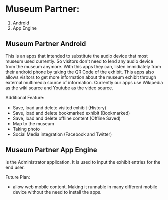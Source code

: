 # Museum Partner:
1. Android
2. App Engine

## Museum Partner Android
This is an apps that intended to substitute the audio device that most museum used currently. So visitors don't need to lend any audio device from the museum anymore. With this apps they can, listen immidiately from their android phone by taking the QR Code of the exhibit.
This apps also allows visitors to get more information about the museum exhibit through external multimedia source of information. Currently our apps use Wikipedia as the wiki source and Youtube as the video source.

Additional Feature:
* Save, load and delete visited exhibit (History)
* Save, load and delete bookmarked exhibit (Bookmarked)
* Save, load and delete offline content (Offline Saved)
* Map to the museum
* Taking photo
* Social Media integration (Facebook and Twitter)


## Museum Partner App Engine
is the Administrator application. It is used to input the exhibit entries for the end user.


Future Plan:
* allow web mobile content. Making it runnable in many different mobile device without the need to install the apps.
